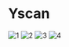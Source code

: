 # Yscan

![1](https://user-images.githubusercontent.com/71480339/222026056-bc738df4-617b-40a5-b0f4-650cbff1b3e6.png)
![2](https://user-images.githubusercontent.com/71480339/222026067-1271d9eb-6f61-42ca-8a5a-a9650f52be91.png)
![3](https://user-images.githubusercontent.com/71480339/222026071-7e389a94-8ebd-4cae-902b-4c4ccf0d81e5.png)
![4](https://user-images.githubusercontent.com/71480339/222026076-83a9a142-8162-4a5a-bf03-06c02edb7003.png)
